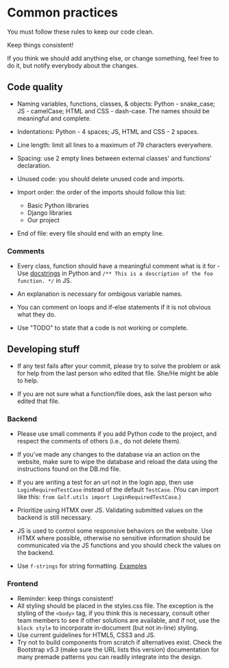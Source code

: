 # Common practices

You must follow these rules to keep our code clean.

Keep things consistent!

If you think we should add anything else, or change something, feel free to do it, but notify everybody about the changes.

## Code quality

- Naming variables, functions, classes, & objects: Python - snake_case; JS - camelCase; HTML and CSS - dash-case. The names should be meaningful and complete.

- Indentations: Python - 4 spaces; JS, HTML and CSS - 2 spaces.

- Line length: limit all lines to a maximum of 79 characters everywhere.

- Spacing: use 2 empty lines between external classes' and functions' declaration.

- Unused code: you should delete unused code and imports.

- Import order: the order of the imports should follow this list:
  + Basic Python libraries
  + Django libraries
  + Our project

- End of file: every file should end with an empty line.

### Comments

- Every class, function should have a meaningful comment what is it for - Use [docstrings](https://peps.python.org/pep-0008/#documentation-strings) in Python and ```/** This is a description of the foo function. */``` in JS.

- An explanation is necessary for ombigous variable names.

- You can comment on loops and if-else statements if it is not obvious what they do.

- Use "TODO" to state that a code is not working or complete.

## Developing stuff
- If any test fails after your commit, please try to solve the problem or ask for help from the last person who edited that file. She/He might be able to help.

- If you are not sure what a function/file does, ask the last person who edited that file.

### Backend
- Please use small comments if you add Python code to the project, and respect the comments of others (i.e., do not delete them).

- If you've made any changes to the database via an action on the website, make sure to wipe the database and reload the data using the instructions found on the DB.md file.

- If you are writing a test for an url not in the login app, then use ```LoginRequiredTestCase``` instead of the default ```TestCase```. (You can import like this: ```from Golf.utils import LoginRequiredTestCase```.)

- Prioritize using HTMX over JS. Validating submitted values on the backend is still necessary.

- JS is used to control some responsive behaviors on the website. Use HTMX where possible, otherwise no sensitive information should be communicated via the JS functions and you should check the values on the backend.

- Use ```f-strings``` for string formatting. [Examples](https://zetcode.com/python/fstring/)

### Frontend
- Reminder: keep things consistent!
- All styling should be placed in the styles.css file. The exception is the styling of the ```<body>``` tag, if you think this is necessary, consult other team members to see if other solutions are available, and if not, use the ```block style``` to incorporate in-document (but not in-line) styling.
- Use current guidelines for HTML5, CSS3 and JS.
- Try not to build components from scratch if alternatives exist. Check the Bootstrap *v5.3* (make sure the URL lists this version) documentation for many premade patterns you can readily integrate into the design.  
